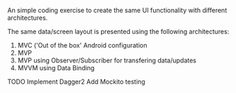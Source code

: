 
An simple coding exercise to create the same UI functionality with different architectures.

The same data/screen layout is presented using the following architectures:
1. MVC ('Out of the box' Android configuration
2. MVP 
3. MVP using Observer/Subscriber for transfering data/updates
4. MVVM using Data Binding

TODO 
Implement Dagger2
Add Mockito testing
